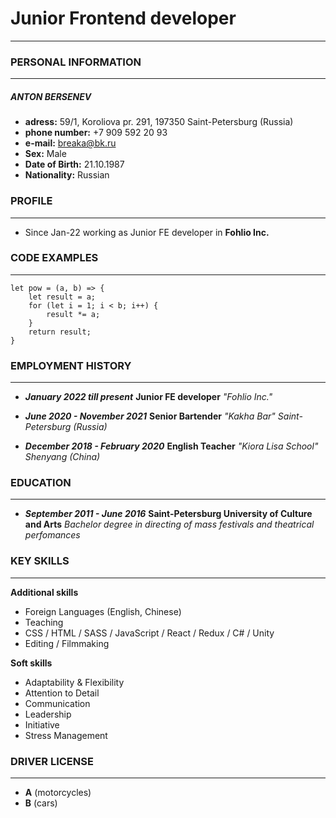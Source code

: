 # Junior Frontend developer

---

### PERSONAL INFORMATION

---

##### ANTON BERSENEV

- **adress:** 59/1, Koroliova pr. 291, 197350 Saint-Petersburg (Russia)
- **phone number:** +7 909 592 20 93
- **e-mail:** breaka@bk.ru
- **Sex:** Male
- **Date of Birth:** 21.10.1987
- **Nationality:** Russian

### PROFILE

---

- Since Jan-22 working as Junior FE developer in **Fohlio Inc.**

### CODE EXAMPLES

---

```
let pow = (a, b) => {
    let result = a;
    for (let i = 1; i < b; i++) {
        result *= a;
    }
    return result;
}
```

### EMPLOYMENT HISTORY

---

- **_January 2022 till present_**
  **Junior FE developer**
  _"Fohlio Inc."_

- **_June 2020 - November 2021_**
  **Senior Bartender**
  _"Kakha Bar" Saint-Petersburg (Russia)_

- **_December 2018 - February 2020_**
  **English Teacher**
  _"Kiora Lisa School" Shenyang (China)_

### EDUCATION

---

- **_September 2011 - June 2016_**
  **Saint-Petersburg University of Culture and Arts**
  _Bachelor degree in directing of mass festivals and theatrical perfomances_

### KEY SKILLS

---

**Additional skills**

- Foreign Languages (English, Chinese)
- Teaching
- CSS / HTML / SASS / JavaScript / React / Redux / C# / Unity
- Editing / Filmmaking

**Soft skills**

- Adaptability & Flexibility
- Attention to Detail
- Communication
- Leadership
- Initiative
- Stress Management

### DRIVER LICENSE

---

- **A** (motorcycles)
- **B** (cars)